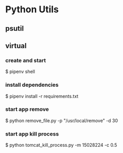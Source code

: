 # Python Utils 
## psutil

## virtual
### create and start
$ pipenv shell 
### install dependencies
$ pipenv install -r requirements.txt  
### start app remove
$ python remove_file.py -p "/usr/local/remove" -d 30
### start app kill process
$ python tomcat_kill_process.py -m 15028224 -c 0.5
